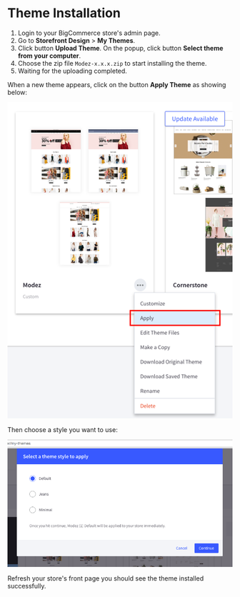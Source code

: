 # Theme Installation

1. Login to your BigCommerce store's admin page. 
2. Go to __Storefront Design__ > __My Themes__. 
3. Click button __Upload Theme__. On the popup, click button __Select theme from your computer__. 
4. Choose the zip file `Modez-x.x.x.zip` to start installing the theme.
5. Waiting for the uploading completed.

When a new theme appears, click on the button __Apply Theme__ as showing below:

![Apply Theme](img/apply-theme.png)

Then choose a style you want to use:

![Select a theme style](img/select-theme-style.png)

Refresh your store's front page you should see the theme installed successfully.


